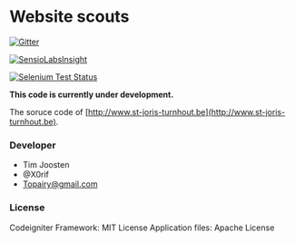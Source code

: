 Website scouts
=============================================

[![Gitter](https://badges.gitter.im/Join%20Chat.svg)](https://gitter.im/Tjoosten/Website-scouts?utm_source=badge&utm_medium=badge&utm_campaign=pr-badge&utm_content=badge)

[![SensioLabsInsight](https://insight.sensiolabs.com/projects/05261ef7-d6f4-47db-8d9b-dcf08eb8693b/mini.png)](https://insight.sensiolabs.com/projects/05261ef7-d6f4-47db-8d9b-dcf08eb8693b)

[![Selenium Test Status](https://saucelabs.com/browser-matrix/bootstrap.svg)](https://saucelabs.com/u/bootstrap)

**This code is currently under development.**

The soruce code of [http://www.st-joris-turnhout.be](http://www.st-joris-turnhout.be).

### Developer

- Tim Joosten
- @X0rif
- Topairy@gmail.com

### License
Codeigniter Framework: MIT License
Application files: Apache License
